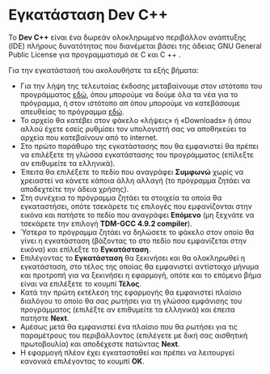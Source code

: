# Εγκατάσταση Dev C++

Το **Dev C++** είναι ένα δωρεάν ολοκληρωμένο περιβάλλον ανάπτυξης (IDE) πλήρους δυνατότητας που διανέμεται βάσει της άδειας GNU General Public License για προγραμματισμό σε C και C ++ .

Για την εγκατάστασή του ακολουθήστε τα εξής βήματα:

- Για την λήψη της τελευταίας έκδοσης μεταβαίνουμε στον ιστότοπο του προγράμματος [εδώ](http://orwelldevcpp.blogspot.com/), όπου μπορούμε να δούμε όλα τα νέα για το πρόγραμμα, ή στον ιστότοπο απ όπου μπορούμε να κατεβάσουμε απευθείας το πρόγραμμα [εδώ](https://sourceforge.net/projects/orwelldevcpp/).
- Το αρχείο θα κατέβει στον φάκελο «λήψεις» ή «Downloads» ή όπου αλλού έχετε εσείς ρυθμίσει τον υπολογιστή σας να αποθηκεύει τα αρχεία που κατεβαίνουν από το internet.
- Στο πρώτο παράθυρο της εγκατάστασης που θα εμφανιστεί θα πρέπει να επιλέξετε τη γλώσσα εγκατάστασης του προγράμματος (επίλεξτε αν επιθυμείτε τα ελληνικά).
- Έπειτα θα επιλέξετε το πεδίο που αναγράφει **Συμφωνώ** χωρίς να χρειαστεί να κάνετε κάποια άλλη αλλαγή (το πρόγραμμα ζητάει να αποδεχτείτε την άδεια χρήσης).
- Στη συνέχεια το πρόγραμμα ζητάει τα στοιχεία τα οποία θα εγκαταστήσει, οπότε τσεκάρετε τις επιλογές που εμφανίζονται στην εικόνα και πατήστε το πεδίο που αναγράφει **Επόμενο** (μη ξεχνάτε να τσεκάρετε την επιλογή **TDM-GCC 4.9.2 compiler**).
- Ύστερα το πρόγραμμα ζητάει να δηλώσετε το φάκελο στον οποίο θα γίνει η εγκατάσταση (βάζοντας το στο πεδίο που εμφανίζεται στην εικόνα) και επίλεξτε το **Εγκατάσταση**.
- Επιλέγοντας το **Εγκατάσταση** θα ξεκινήσει και θα ολοκληρωθεί η εγκατάσταση, στο τέλος της οποίας θα εμφανιστεί αντίστοιχο μήνυμα και προτροπή για να ξεκινήσει η εφαρμογή, οπότε και το επόμενο βήμα είναι να επιλέξετε το κουμπί **Τέλος**.
- Κατά την πρώτη εκτέλεση της εφαρμογής θα εμφανιστεί πλαίσιο διαλόγου το οποίο θα σας ρωτήσει για τη γλώσσα εμφάνισης του προγράμματος (επιλέξτε αν επιθυμείτε τα ελληνικά) και έπειτα πατήστε **Next**.
- Αμέσως μετά θα εμφανιστεί ένα πλαίσιο που θα ρωτήσει για τις παραμέτρους του περιβάλλοντος (επιλέγετε με δική σας αισθητική πρωτοβουλία) και αποδέχεστε πατώντας **Next**.
- Η εφαρμογή πλέον έχει εγκατασταθεί και πρέπει να λειτουργεί κανονικά επιλέγοντας το κουμπί **ΟΚ**.
